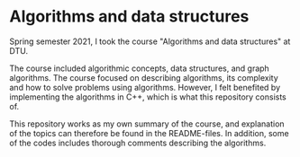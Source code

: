 # Algorithms and data structures

Spring semester 2021, I took the course "Algorithms and data structures" at DTU. 

The course included algorithmic concepts, data structures, and graph algorithms. The course focused on describing algorithms, its complexity and how to solve problems using algorithms. However, I felt benefited by implementing the algorithms in C++, which is what this repository consists of.

This repository works as my own summary of the course, and explanation of the topics can therefore be found in the README-files. In addition, some of the codes includes thorough comments describing the algorithms. 
